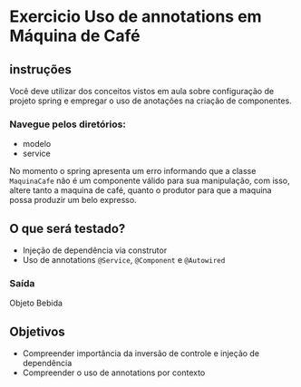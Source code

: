 # Exercicio Uso de annotations em Máquina de Café

## instruções

Você deve utilizar dos conceitos vistos em aula sobre configuração de projeto spring e empregar o uso de 
anotações na criação de componentes.

### Navegue pelos diretórios:
- modelo
- service

No momento o spring apresenta um erro informando que a classe `MaquinaCafe` não é um componente
válido para sua manipulação, com isso, altere tanto a maquina de café, quanto o produtor para que a maquina possa
produzir um belo expresso.

## O que será testado?

* Injeção de dependência via construtor
* Uso de annotations `@Service`, `@Component` e `@Autowired`

### Saída
Objeto Bebida

## Objetivos
- Compreender importância da inversão de controle e injeção de dependência
- Compreender o uso de annotations por contexto
